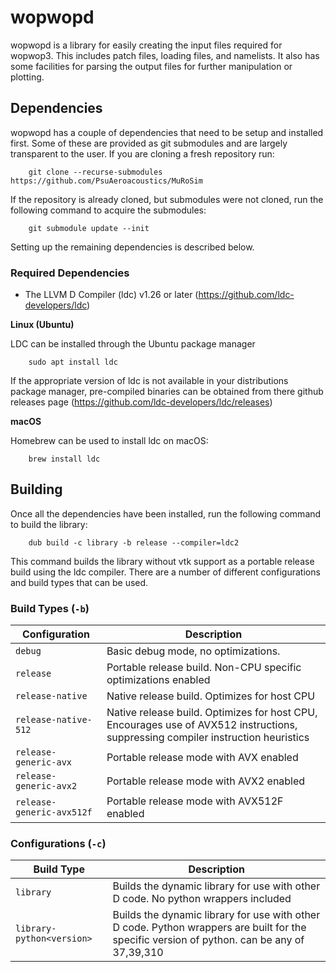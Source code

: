 # wopwopd

wopwopd is a library for easily creating the input files required for wopwop3. This includes patch files, loading files, and namelists. It also has some facilities for parsing the output files for further manipulation or plotting.

## Dependencies

wopwopd has a couple of dependencies that need to be setup and installed first. Some of these are provided as git submodules and are largely transparent to the user. If you are cloning a fresh repository run:

```
	git clone --recurse-submodules https://github.com/PsuAeroacoustics/MuRoSim
```

If the repository is already cloned, but submodules were not cloned, run the following command to acquire the submodules:

```
	git submodule update --init
```

Setting up the remaining dependencies is described below.

### Required Dependencies

- The LLVM D Compiler (ldc) v1.26 or later (https://github.com/ldc-developers/ldc)

**Linux (Ubuntu)**

LDC can be installed through the Ubuntu package manager 

```
	sudo apt install ldc
```

If the appropriate version of ldc is not available in your distributions package manager, pre-compiled binaries can be obtained from there github releases page (https://github.com/ldc-developers/ldc/releases)

**macOS**

Homebrew can be used to install ldc on macOS:

```
	brew install ldc
```

## Building


Once all the dependencies have been installed, run the following command to build the library:
```
	dub build -c library -b release --compiler=ldc2
```

This command builds the library without vtk support as a portable release build using the ldc compiler. There are a number of different configurations and build types that can be used.

### Build Types (`-b`)


| Configuration                      | Description                                    |
|------------------------------------|------------------------------------------------|
| `debug`                              | Basic debug mode, no optimizations.            |
| `release`                            | Portable release build. Non-CPU specific optimizations enabled |
| `release-native`                     | Native release build. Optimizes for host CPU   |
| `release-native-512`                 | Native release build. Optimizes for host CPU, Encourages use of AVX512 instructions, suppressing compiler instruction heuristics |
| `release-generic-avx`                | Portable release mode with AVX enabled         |
| `release-generic-avx2`               | Portable release mode with AVX2 enabled        |
| `release-generic-avx512f`            | Portable release mode with AVX512F enabled     |

### Configurations (`-c`)

| Build Type                    | Description                                                                 |
|-------------------------------|-----------------------------------------------------------------------------|
| `library`                       | Builds the dynamic library for use with other D code. No python wrappers included |
| `library-python<version>`       | Builds the dynamic library for use with other D code. Python wrappers are built for the specific version of python. <version> can be any of 37,39,310 |

